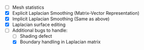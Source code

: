 - [ ] Mesh statistics
- [x] Explicit Laplacian Smoothing (Matrix-Vector Representation)
- [x] Implicit Laplacian Smoothing (Same as above)
- [x] Laplacian surface editing
- [ ] Additional bugs to handle:
  - [ ] Shading defect
  - [x] Boundary handling in Laplacian matrix
